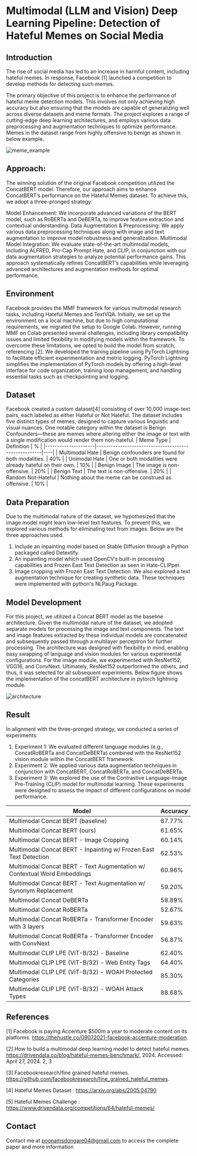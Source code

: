 
# Multimodal (LLM and Vision) Deep Learning Pipeline: Detection of Hateful Memes on Social Media
## Introduction
The rise of social media has led to an increase in harmful content, including hateful memes. In response, Facebook [1] launched a competition to develop methods for detecting such memes.

The primary objective of this project is to enhance the performance of hateful meme detection models. This involves not only achieving high accuracy but also ensuring that the models are capable of generalizing well across diverse datasets and meme formats. The project explores a range of cutting-edge deep learning architectures, and employs various data preprocessing and augmentation techniques to optimize performance. Memes in the dataset range from highly offensive to benign as shown in below example.

![meme_example](Images/example_memes.png)

## Approach:
The winning solution of the original Facebook competition utilized the ConcatBERT model. Therefore, our approach aims to enhance ConcatBERT’s performance on the Hateful Memes dataset. To achieve this, we adopt a three-pronged strategy:

Model Enhancement: We incorporate advanced variations of the BERT model, such as RoBERTa and DeBERTa, to improve feature extraction and contextual understanding.
Data Augmentation & Preprocessing: We apply various data preprocessing techniques along with image and text augmentation to improve model robustness and generalization.
Multimodal Model Integration: We evaluate state-of-the-art multimodal models, including ALFRED, Pro-Cap Prompt Hate, and CLIP, in conjunction with our data augmentation strategies to analyze potential performance gains.
This approach systematically refines ConcatBERT’s capabilities while leveraging advanced architectures and augmentation methods for optimal performance.

## Environment
Facebook provides the MMF framework for various multimodal research tasks, including Hateful Memes and TextVQA. Initially, we set up the environment on a local machine, but due to high computational requirements, we migrated the setup to Google Colab. However, running MMF on Colab presented several challenges, including library compatibility issues and limited flexibility in modifying models within the framework.
To overcome these limitations, we opted to build the model from scratch, referencing [2]. We developed the training pipeline using PyTorch Lightning to facilitate efficient experimentation and metric logging. PyTorch Lightning simplifies the implementation of PyTorch models by offering a high-level interface for code organization, training loop management, and handling essential tasks such as checkpointing and logging.

## Dataset
Facebook created a custom dataset[4] consisting of over 10,000 image-text pairs, each labeled as either Hateful or Not Hateful. The dataset includes five distinct types of memes, designed to capture various linguistic and visual nuances. One notable category within the dataset is Benign Confounders—these are memes where altering either the image or text with a single modification would render them non-hateful.
| Meme Type           | Definition                                           | %  |
|---------------------|------------------------------------------------------|----|
| Multimodal Hate    | Benign confounders are found for both modalities.    | 40% |
| Unimodal Hate      | One or both modalities were already hateful on their own. | 10% |
| Benign Image       | The image is non-offensive.                          | 20% |
| Benign Text        | The text is non-offensive.                           | 20% |
| Random Not-Hateful | Nothing about the meme can be construed as offensive. | 10% |


## Data Preparation
Due to the multimodal nature of the dataset, we hypothesized that the image model might learn low-level text features. To prevent this, we explored various methods for eliminating text from images. Below are the three approaches used.
1. Include an inpainting model based on Stable Diffusion through a Python packaged called Detextify.
2. An inpainting model which used OpenCV’s built-in processing capabilities and Frozen East Text Detection as seen in Hate-CLIPper.
3. Image cropping with Frozen East Text Detection.
We also explored a text augmentation technique for creating synthetic data. These techniques were implemented with python's NLPaug Package.

## Model Development
For this project, we utilized a Concat BERT model as the baseline architecture. Given the multimodal nature of the dataset, we adopted separate models for processing the image and text components. The text and image features extracted by these individual models are concatenated and subsequently passed through a multilayer perceptron for further processing. The architecture was designed with flexibility in mind, enabling easy swapping of language and vision modules for various experimental configurations. For the image module, we experimented with ResNet152, VGG16, and ConvNext. Ultimately, ResNet152 outperformed the others, and thus, it was selected for all subsequent experiments. Below figure shows the implementation of the concatBERT architecture in pytorch lightning module.

![architecture](Images/architecture.png)

## Result 
In alignment with the three-pronged strategy, we conducted a series of experiments:

1. Experiment 1: We evaluated different language modules (e.g., ConcatRoBERTa and ConcatDeBERTa) combined with the ResNet152 vision module within the ConcatBERT framework.
2. Experiment 2: We applied various data augmentation techniques in conjunction with ConcatBERT, ConcatRoBERTa, and ConcatDeBERTa.
3. Experiment 3: We explored the use of the Contrastive Language-Image Pre-Training (CLIP) model for multimodal learning.
These experiments were designed to assess the impact of different configurations on model performance.


| Model                                                   | Accuracy |
|---------------------------------------------------------|----------|
| Multimodal Concat BERT (baseline)                      | 67.77%   |
| Multimodal Concat BERT (ours)                          | 61.65%   |
| Multimodal Concat BERT - Image Cropping               | 60.14%   |
| Multimodal Concat BERT - Inpainting w/ Frozen East Text Detection | 62.53%   |
| Multimodal Concat BERT - Text Augmentation w/ Contextual Word Embeddings | 60.96%   |
| Multimodal Concat BERT - Text Augmentation w/ Synonym Replacement | 59.20%   |
| Multimodal Concat DeBERTa                              | 58.89%   |
| Multimodal Concat RoBERTa                              | 52.67%   |
| Multimodal Concat RoBERTa - Transformer Encoder with 3 layers | 59.63%   |
| Multimodal Concat RoBERTa - Transformer Encoder with ConvNext | 56.87% |
| Multimodal CLIP LPE (ViT-B/32) - Baseline             | 62.40% |
| Multimodal CLIP LPE (ViT-B/32) - Web Entity Tags      | 64.40% |
| Multimodal CLIP LPE (ViT-B/32) - WOAH Protected Categories | 85.30%   |
| Multimodal CLIP LPE (ViT-B/32) - WOAH Attack Types    | 88.68%   |



## References
[1] Facebook is paying Accenture $500m a year to moderate content on its platforms. https://thehustle.co/09072021-facebook-accenture-moderation.

[2] How to build a multimodal deep learning model to detect hateful memes. https://drivendata.co/blog/hateful-memes-benchmark/, 2024. Accessed: April 27, 2024. 2, 3

[3] Facebookresearch/fine grained hateful memes. https://github.com/facebookresearch/fine_grained_hateful_memes.

[4] Hateful Memes Dataset : https://arxiv.org/abs/2005.04790

[5] Hateful Memes Challenge : https://www.drivendata.org/competitions/64/hateful-memes/

## Contact
Contact me at poonamsdongare04@gmail.com to access the complete paper and more information
